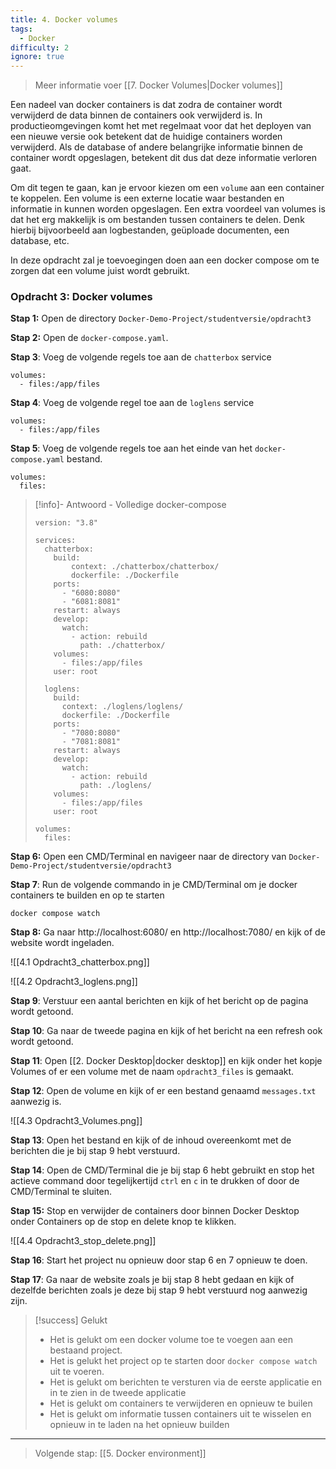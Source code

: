 ```yaml
---
title: 4. Docker volumes
tags:
  - Docker
difficulty: 2
ignore: true
---
```


> Meer informatie voer [[7. Docker Volumes|Docker volumes]]

Een nadeel van docker containers is dat zodra de container wordt verwijderd de data binnen de containers ook verwijderd is. In productieomgevingen komt het met regelmaat voor dat het deployen van een nieuwe versie ook betekent dat de huidige containers worden verwijderd. Als de database of andere belangrijke informatie binnen de container wordt opgeslagen, betekent dit dus dat deze informatie verloren gaat.

Om dit tegen te gaan, kan je ervoor kiezen om een `volume` aan een container te koppelen. Een volume is een externe locatie waar bestanden en informatie in kunnen worden opgeslagen. Een extra voordeel van volumes is dat het erg makkelijk is om bestanden tussen containers te delen. Denk hierbij bijvoorbeeld aan logbestanden, geüploade documenten, een database, etc.

In deze opdracht zal je toevoegingen doen aan een docker compose om te zorgen dat een volume juist wordt gebruikt.

### Opdracht 3: Docker volumes
**Stap 1:** Open de directory `Docker-Demo-Project/studentversie/opdracht3`

**Stap 2:** Open de `docker-compose.yaml`.

**Stap 3**: Voeg de volgende regels toe aan de `chatterbox` service
```
volumes:
  - files:/app/files
```

**Stap 4**: Voeg de volgende regel toe aan de `loglens` service
```
volumes:
  - files:/app/files
```

**Stap 5**: Voeg de volgende regels toe aan het einde van het `docker-compose.yaml` bestand.
```
volumes:
  files:
```

> [!info]- Antwoord - Volledige docker-compose
> ```
> version: "3.8"
> 
> services:
>   chatterbox:
>     build:
>         context: ./chatterbox/chatterbox/
>         dockerfile: ./Dockerfile
>     ports:
>       - "6080:8080"
>       - "6081:8081"
>     restart: always
>     develop:
>       watch:
>         - action: rebuild
>           path: ./chatterbox/
>     volumes:
>       - files:/app/files
>     user: root
> 
>   loglens:
>     build:
>       context: ./loglens/loglens/
>       dockerfile: ./Dockerfile
>     ports:
>       - "7080:8080"
>       - "7081:8081"
>     restart: always
>     develop:
>       watch:
>         - action: rebuild
>           path: ./loglens/
>     volumes:
>       - files:/app/files
>     user: root
> 
> volumes:
>   files: 
> ```

**Stap 6:** Open een CMD/Terminal en navigeer naar de directory van `Docker-Demo-Project/studentversie/opdracht3`

**Stap 7**: Run de volgende commando in je CMD/Terminal om je docker containers te builden en op te starten
```
docker compose watch
```

**Stap 8:** Ga naar http://localhost:6080/ en http://localhost:7080/ en kijk of de website wordt ingeladen.

![[4.1 Opdracht3_chatterbox.png]]

![[4.2 Opdracht3_loglens.png]]

**Stap 9**: Verstuur een aantal berichten en kijk of het bericht op de pagina wordt getoond.

**Stap 10**: Ga naar de tweede pagina en kijk of het bericht na een refresh ook wordt getoond.

**Stap 11**: Open [[2. Docker Desktop|docker desktop]] en kijk onder het kopje Volumes of er een volume met de naam `opdracht3_files` is gemaakt. 

**Stap 12**: Open de volume en kijk of er een bestand genaamd `messages.txt` aanwezig is.

![[4.3 Opdracht3_Volumes.png]]

**Stap 13**: Open het bestand en kijk of de inhoud overeenkomt met de berichten die je bij stap 9 hebt verstuurd.

**Stap 14**: Open de CMD/Terminal die je bij stap 6 hebt gebruikt en stop het actieve command door tegelijkertijd `ctrl` en `c` in te drukken of door de CMD/Terminal te sluiten.

**Stap 15:** Stop en verwijder de containers door binnen Docker Desktop onder Containers op de stop en delete knop te klikken.

![[4.4 Opdracht3_stop_delete.png]]

**Stap 16**: Start het project nu opnieuw door stap 6 en 7 opnieuw te doen.

**Stap 17**: Ga naar de website zoals je bij stap 8 hebt gedaan en kijk of dezelfde berichten zoals je deze bij stap 9 hebt verstuurd nog aanwezig zijn.

> [!success] Gelukt
> - Het is gelukt om een docker volume toe te voegen aan een bestaand project.
> - Het is gelukt het project op te starten door `docker compose watch` uit te voeren.
> - Het is gelukt om berichten te versturen via de eerste applicatie en in te zien in de tweede applicatie
> - Het is gelukt om containers te verwijderen en opnieuw te builen
> - Het is gelukt om informatie tussen containers uit te wisselen en opnieuw in te laden na het opnieuw builden

---
> Volgende stap: [[5. Docker environment]]
